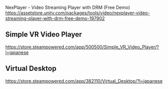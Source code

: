 NexPlayer - Video Streaming Player with DRM (Free Demo)
https://assetstore.unity.com/packages/tools/video/nexplayer-video-streaming-player-with-drm-free-demo-197902


## Simple VR Video Player
https://store.steampowered.com/app/500500/Simple_VR_Video_Player/?l=japanese


## Virtual Desktop
https://store.steampowered.com/app/382110/Virtual_Desktop/?l=japanese
